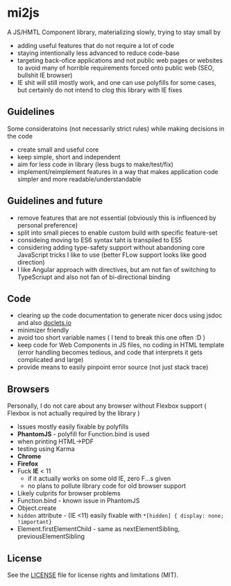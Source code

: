 # mi2js

A JS/HMTL Component library, materializing slowly, trying to stay small by
  - adding useful features that do not require a lot of code
  - staying intentionally less advanced to reduce code-base
  - targeting back-ofice applications and not public web pages or websites to avoid many of horrible 
    requirements forced onto public web (SEO, bullshit IE browser)
  - IE shit will still mostly work, and one can use polyfills for some cases, but certainly do not intend to clog this library with IE fixes

## Guidelines
Some consideratoins (not necessarily strict rules) while making decisions in the code
  - create small and useful core
  - keep simple, short and independent
  - aim for less code in library (less bugs to make/test/fix)
  - implement/reimplement features in a way that makes application code simpler and more readable/understandable

## Guidelines and future
  - remove features that are not essential (obviously this is influenced by personal preference)
  - split into small pieces to enable custom build with specific feature-set
  - consideing moving to ES6 syntax taht is transpiled to ES5
  - considering adding type-safety support without abandoning core JavaScript tricks I like to use (better FLow support looks like good direction)
  - I like Angular approach with directives, but am not fan of switching to TypeScriupt and also not fan of bi-directional binding

## Code
 - clearing up the code documentation to generate nicer docs using jsdoc and also [doclets.io](https://doclets.io/hrgdavor/mi2js/master])
 - minimizer friendly 
 - avoid too short variable names ( I tend to break this one often :D ) 
 - keep code for Web Components in JS files, no coding in HTML template (error handling becomes tedious, and code that interprets it gets complicated and large)
 - provide means to easily pinpoint error source (not just stack trace)



## Browsers
Personally, I do not care about any browser without Flexbox support ( Flexbox is not actually required by the library )
 - Issues mostly easily fixable by polyfills
 - __PhantomJS__ - polyfill for Function.bind is used
  - when printing HTML->PDF
  - testing using Karma
 - __Chrome__
 - __Firefox__ 
 - Fuck __IE__ < 11 
   - if it actually works on some old IE, zero F...s given
   - no plans to pollute library code for old browser support 
 - Likely culprits for browser problems
  - Function.bind - known issue in PhantomJS
  - Object.create
  - `hidden` attribute  - (IE <11) easily fixable with `*[hidden] { display: none; !important}` 
  - Element.firstElementChild - same as nextElementSibling, previousElementSibling 

## License

See the [LICENSE](LICENSE.md) file for license rights and limitations (MIT).

